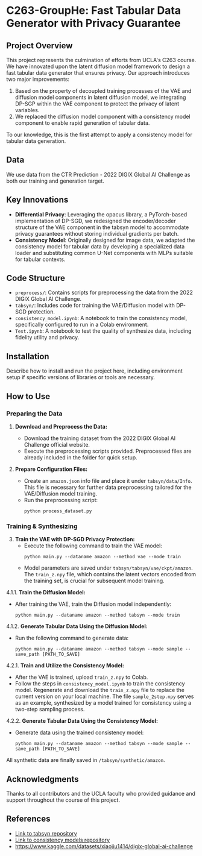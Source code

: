 # C263-GroupHe: Fast Tabular Data Generator with Privacy Guarantee

## Project Overview
This project represents the culmination of efforts from UCLA's C263 course. We have innovated upon the latent diffusion model framework to design a fast tabular data generator that ensures privacy. Our approach introduces two major improvements:
1. Based on the property of decoupled training processes of the VAE and diffusion model components in latent diffusion model, we integrating DP-SGP within the VAE component to protect the privacy of latent variables.
2. We replaced the diffusion model component with a consistency model component to enable rapid generation of tabular data.

To our knowledge, this is the first attempt to apply a consistency model for tabular data generation.

## Data
We use data from the CTR Prediction - 2022 DIGIX Global AI Challenge as both our training and generation target.

## Key Innovations
- **Differential Privacy**: Leveraging the opacus library, a PyTorch-based implementation of DP-SGD, we redesigned the encoder/decoder structure of the VAE component in the tabsyn model to accommodate privacy guarantees without storing individual gradients per batch.
- **Consistency Model**: Originally designed for image data, we adapted the consistency model for tabular data by developing a specialized data loader and substituting common U-Net components with MLPs suitable for tabular contexts.

## Code Structure
- `preprocess/`: Contains scripts for preprocessing the data from the 2022 DIGIX Global AI Challenge.
- `tabsyn/`: Includes code for training the VAE/Diffusion model with DP-SGD protection.
- `consistency_model.ipynb`: A notebook to train the consistency model, specifically configured to run in a Colab environment.
- `Test.ipynb`: A notebook to test the quality of synthesize data, including fidelity utility and privacy.
## Installation
Describe how to install and run the project here, including environment setup if specific versions of libraries or tools are necessary.

## How to Use

### Preparing the Data
1. **Download and Preprocess the Data:**
   - Download the training dataset from the 2022 DIGIX Global AI Challenge official website.
   - Execute the preprocessing scripts provided. Preprocessed files are already included in the folder for quick setup.

2. **Prepare Configuration Files:**
   - Create an `amazon.json` info file and place it under `tabsyn/data/Info`. This file is necessary for further data preprocessing tailored for the VAE/Diffusion model training.
   - Run the preprocessing script:
     ```
     python process_dataset.py
     ```

### Training & Synthesizing
3. **Train the VAE with DP-SGD Privacy Protection:**
   - Execute the following command to train the VAE model:
     ```
     python main.py --dataname amazon --method vae --mode train
     ```
   - Model parameters are saved under `tabsyn/tabsyn/vae/ckpt/amazon`. The `train_z.npy` file, which contains the latent vectors encoded from the training set, is crucial for subsequent model training.

4.1.1. **Train the Diffusion Model:**
   - After training the VAE, train the Diffusion model independently:
     ```
     python main.py --dataname amazon --method tabsyn --mode train
     ```

4.1.2. **Generate Tabular Data Using the Diffusion Model:**
   - Run the following command to generate data:
     ```
     python main.py --dataname amazon --method tabsyn --mode sample --save_path [PATH_TO_SAVE]
     ```

4.2.1. **Train and Utilize the Consistency Model:**
   - After the VAE is trained, upload `train_z.npy` to Colab.
   - Follow the steps in `consistency_model.ipynb` to train the consistency model. Regenerate and download the `train_z.npy` file to replace the current version on your local machine. The file `sample_2step.npy` serves as an example, synthesized by a model trained for consistency using a two-step sampling process.

4.2.2. **Generate Tabular Data Using the Consistency Model:**
   - Generate data using the trained consistency model:
     ```
     python main.py --dataname amazon --method tabsyn --mode sample --save_path [PATH_TO_SAVE]
     ```

All synthetic data are finally saved in `/tabsyn/synthetic/amazon`.
## Acknowledgments
Thanks to all contributors and the UCLA faculty who provided guidance and support throughout the course of this project.

## References
- [Link to tabsyn repository](https://github.com/amazon-science/tabsyn/tree/main)
- [Link to consistency models repository](https://github.com/Kinyugo/consistency_models)
- https://www.kaggle.com/datasets/xiaojiu1414/digix-global-ai-challenge

  
